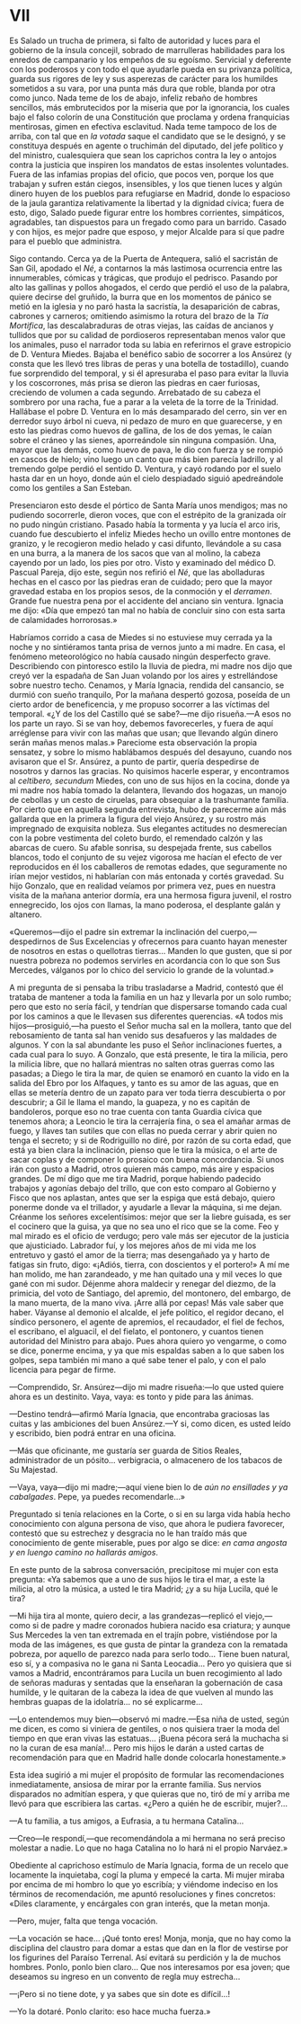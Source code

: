 # VII

Es Salado un trucha de primera, si falto de autoridad y luces para el gobierno
de la ínsula concejil, sobrado de marrulleras habilidades para los enredos de
campanario y los empeños de su egoísmo. Servicial y deferente con los poderosos
y con todo el que ayudarle pueda en su privanza política, guarda sus rigores de
ley y sus asperezas de carácter para los humildes sometidos a su vara, por una
punta más dura que roble, blanda por otra como junco. Nada teme de los de
abajo, infeliz rebaño de hombres sencillos, más embrutecidos por la miseria que
por la ignorancia, los cuales bajo el falso colorín de una Constitución que
proclama y ordena franquicias mentirosas, gimen en efectiva esclavitud. Nada
teme tampoco de los de arriba, con tal que en *la votada* saque el candidato
que se le designó, y se constituya después en agente o truchimán del diputado,
del jefe político y del ministro, cualesquiera que sean los caprichos contra la
ley o antojos contra la justicia que inspiren los mandatos de estas insolentes
voluntades. Fuera de las infamias propias del oficio, que pocos ven, porque los
que trabajan y sufren están ciegos, insensibles, y los que tienen luces y algún
dinero huyen de los pueblos para refugiarse en Madrid, donde lo espacioso de la
jaula garantiza relativamente la libertad y la dignidad cívica; fuera de esto,
digo, Salado puede figurar entre los hombres corrientes, simpáticos,
agradables, tan dispuestos para un fregado como para un barrido. Casado y con
hijos, es mejor padre que esposo, y mejor Alcalde para sí que padre para el
pueblo que administra.

Sigo contando. Cerca ya de la Puerta de Antequera, salió el sacristán de San
Gil, apodado el *Né*, a contarnos la más lastimosa ocurrencia entre las
innumerables, cómicas y trágicas, que produjo el pedrisco. Pasando por alto las
gallinas y pollos ahogados, el cerdo que perdió el uso de la palabra, quiere
decirse del gruñido, la burra que en los momentos de pánico se metió en la
iglesia y no paró hasta la sacristía, la desaparición de cabras, cabrones
y carneros; omitiendo asimismo la rotura del brazo de la *Tía Mortifica*, las
descalabraduras de otras viejas, las caídas de ancianos y tullidos que por su
calidad de pordioseros representaban menos valor que los animales, puso el
narrador toda su labia en referirnos el grave estropicio de D. Ventura Miedes.
Bajaba el benéfico sabio de socorrer a los Ansúrez (y consta que les llevó tres
libras de peras y una botella de tostadillo), cuando fue sorprendido del
temporal, y si él apresuraba el paso para evitar la lluvia y los coscorrones,
más prisa se dieron las piedras en caer furiosas, creciendo de volumen a cada
segundo. Arrebatado de su cabeza el sombrero por una racha, fue a parar a la
veleta de la torre de la Trinidad. Hallábase el pobre D. Ventura en lo más
desamparado del cerro, sin ver en derredor suyo árbol ni cueva, ni pedazo de
muro en que guarecerse, y en esto las piedras como huevos de gallina, de los de
dos yemas, le caían sobre el cráneo y las sienes, aporreándole sin ninguna
compasión. Una, mayor que las demás, como huevo de pava, le dio con fuerza y se
rompió en cascos de hielo; vino luego un canto que más bien parecía ladrillo,
y al tremendo golpe perdió el sentido D. Ventura, y cayó rodando por el suelo
hasta dar en un hoyo, donde aún el cielo despiadado siguió apedreándole como
los gentiles a San Esteban.  

Presenciaron esto desde el pórtico de Santa María unos mendigos; mas no
pudiendo socorrerle, dieron voces, que con el estrépito de la granizada oír no
pudo ningún cristiano. Pasado había la tormenta y ya lucía el arco iris, cuando
fue descubierto el infeliz Miedes hecho un ovillo entre montones de granizo,
y le recogieron medio helado y casi difunto, llevándole a su casa en una burra,
a la manera de los sacos que van al molino, la cabeza cayendo por un lado, los
pies por otro. Visto y examinado del médico D. Pascual Pareja, dijo este, según
nos refirió el *Né*, que las abolladuras hechas en el casco por las piedras
eran de cuidado; pero que la mayor gravedad estaba en los propios sesos, de la
conmoción y el *derramen*. Grande fue nuestra pena por el accidente del anciano
sin ventura. Ignacia me dijo: «Día que empezó tan mal no había de concluir sino
con esta sarta de calamidades horrorosas.»

Habríamos corrido a casa de Miedes si no estuviese muy cerrada ya la noche y no
sintiéramos tanta prisa de vernos junto a mi madre. En casa, el fenómeno
meteorológico no había causado ningún desperfecto grave. Describiendo con
pintoresco estilo la lluvia de piedra, mi madre nos dijo que creyó ver la
espadaña de San Juan volando por los aires y estrellándose sobre nuestro techo.
Cenamos, y María Ignacia, rendida del cansancio, se durmió con sueño tranquilo,
Por la mañana despertó gozosa, poseída de un cierto ardor de beneficencia, y me
propuso socorrer a las víctimas del temporal. «¿Y de los del Castillo qué se
sabe?—me dijo risueña.—A esos no los parte un rayo. Si se van hoy, debemos
favorecerles, y fuera de aquí arréglense para vivir con las mañas que usan; que
llevando algún dinero serán mañas menos malas.» Pareciome esta observación la
propia sensatez, y sobre lo mismo hablábamos después del desayuno, cuando nos
avisaron que el Sr. Ansúrez, a punto de partir, quería despedirse de nosotros
y darnos las gracias. No quisimos hacerle esperar, y encontramos al *celtibero,
secundum* Miedes, con uno de sus hijos en la cocina, donde ya mi madre nos
había tomado la delantera, llevando dos hogazas, un manojo de cebollas y un
cesto de ciruelas, para obsequiar a la trashumante familia. Por cierto que en
aquella segunda entrevista, hubo de parecerme aún más gallarda que en la
primera la figura del viejo Ansúrez, y su rostro más impregnado de exquisita
nobleza. Sus elegantes actitudes no desmerecían con la pobre vestimenta del
coleto burdo, el remendado calzón y las abarcas de cuero. Su afable sonrisa, su
despejada frente, sus cabellos blancos, todo el conjunto de su vejez vigorosa
me hacían el efecto de ver reproducidos en él los caballeros de remotas edades,
que seguramente no irían mejor vestidos, ni hablarían con más entonada y cortés
gravedad. Su hijo Gonzalo, que en realidad veíamos por primera vez, pues en
nuestra visita de la mañana anterior dormía, era una hermosa figura juvenil, el
rostro ennegrecido, los ojos con llamas, la mano poderosa, el desplante galán
y altanero.

«Queremos—dijo el padre sin extremar la inclinación del cuerpo,—despedirnos de
Sus Excelencias y ofrecernos para cuanto hayan menester de nosotros en estas
o quellotras tierras… Manden lo que gusten, que si por nuestra pobreza no
podemos servirles en acordancia con lo que son Sus Mercedes, válganos por lo
chico del servicio lo grande de la voluntad.»

A mi pregunta de si pensaba la tribu trasladarse a Madrid, contestó que él
trataba de mantener a toda la familia en un haz y llevarla por un solo rumbo;
pero que esto no sería fácil, y tendrían que dispersarse tomando cada cual por
los caminos a que le llevasen sus diferentes querencias. «A todos mis
hijos—prosiguió,—ha puesto el Señor mucha sal en la mollera, tanto que del
rebosamiento de tanta sal han venido sus desafueros y las maldades de algunos.
Y con la sal abundante les puso el Señor inclinaciones fuertes, a cada cual
para lo suyo. A Gonzalo, que está presente, le tira la milicia, pero la milicia
libre, que no hallará mientras no salten otras guerras como las pasadas;
a Diego le tira la mar, de quien se enamoró en cuanto la vido en la salida del
Ebro por los Alfaques, y tanto es su amor de las aguas, que en ellas se metería
dentro de un zapato para ver toda tierra descubierta o por descubrir; a Gil le
llama el mando, la guapeza, y no es capitán de bandoleros, porque eso no trae
cuenta con tanta Guardia cívica que tenemos ahora; a Leoncio le tira la
cerrajería fina, o sea el amañar armas de fuego, y llaves tan sutiles que con
ellas no pueda cerrar y abrir quien no tenga el secreto; y si de Rodriguillo no
diré, por razón de su corta edad, que está ya bien clara la inclinación, pienso
que le tira la música, o el arte de sacar coplas y de componer lo prosaico con
buena concordancia. Si unos irán con gusto a Madrid, otros quieren más campo,
más aire y espacios grandes. De mí digo que me tira Madrid, porque habiendo
padecido trabajos y agonías debajo del trillo, que con esto comparo al Gobierno
y Fisco que nos aplastan, antes que ser la espiga que está debajo, quiero
ponerme donde va el trillador, y ayudarle a llevar la máquina, si me dejan.
Créanme los señores excelentísimos: mejor que ser la liebre guisada, es ser el
cocinero que la guisa, ya que no sea uno el rico que se la come. Feo y mal
mirado es el oficio de verdugo; pero vale más ser ejecutor de la justicia que
ajusticiado. Labrador fuí, y los mejores años de mi vida me los entretuvo
y gastó el amor de la tierra; mas desengañado ya y harto de fatigas sin fruto,
digo: «¡Adiós, tierra, con doscientos y el portero!» A mí me han molido, me
han zarandeado, y me han quitado una y mil veces lo que gané con mi sudor.
Déjenme ahora maldecir y renegar del diezmo, de la primicia, del voto de
Santiago, del apremio, del montonero, del embargo, de la mano muerta, de la
mano viva. ¡Arre allá por cepas! Más vale saber que haber. Váyanse al demonio
el alcalde, el jefe político, el regidor decano, el síndico personero, el
agente de apremios, el recaudador, el fiel de fechos, el escribano, el
alguacil, el del fielato, el pontonero, y cuantos tienen autoridad del Ministro
para abajo. Pues ahora quiero yo vengarme, o como se dice, ponerme encima, y ya
que mis espaldas saben a lo que saben los golpes, sepa también mi mano a qué
sabe tener el palo, y con el palo licencia para pegar de firme.

—Comprendido, Sr. Ansúrez—dijo mi madre risueña:—lo que usted quiere ahora es
un destinito. Vaya, vaya: es tonto y pide para las ánimas.

—Destino tendrá—afirmó María Ignacia, que encontraba graciosas las cuitas y las
ambiciones del buen Ansúrez.—Y si, como dicen, es usted leído y escribido, bien
podrá entrar en una oficina.

—Más que oficinante, me gustaría ser guarda de Sitios Reales, administrador de
un pósito… verbigracia, o almacenero de los tabacos de Su Majestad.

—Vaya, vaya—dijo mi madre;—aquí viene bien lo de *aún no ensillades y ya
cabalgades*. Pepe, ya puedes recomendarle…»

Preguntado si tenía relaciones en la Corte, o si en su larga vida había hecho
conocimiento con alguna persona de viso, que ahora le pudiera favorecer,
contestó que su estrechez y desgracia no le han traído más que conocimiento de
gente miserable, pues por algo se dice: *en cama angosta y en luengo camino no
hallarás amigos*.

En este punto de la sabrosa conversación, precipitose mi mujer con esta
pregunta: «Ya sabemos que a uno de sus hijos le tira el mar, a este la milicia,
al otro la música, a usted le tira Madrid; ¿y a su hija Lucila, qué le tira?

—Mi hija tira al monte, quiero decir, a las grandezas—replicó el viejo,—como si
de padre y madre coronados hubiera nacido esa criatura; y aunque Sus Mercedes
la ven tan extremada en el trajín pobre, vistiéndose por la moda de las
imágenes, es que gusta de pintar la grandeza con la rematada pobreza, por
aquello de parezco nada para serlo todo… Tiene buen natural, eso sí,
y a compasiva no le gana ni Santa Leocadia… Pero yo quisiera que si vamos
a Madrid, encontráramos para Lucila un buen recogimiento al lado de señoras
maduras y sentadas que la enseñaran la gobernación de casa humilde, y le
quitaran de la cabeza la idea de que vuelven al mundo las hembras guapas de la
idolatría… no sé explicarme…

—Lo entendemos muy bien—observó mi madre.—Esa niña de usted, según me dicen, es
como si viniera de gentiles, o nos quisiera traer la moda del tiempo en que
eran vivas las estatuas… ¡Buena pécora será la muchacha si no la curan de esa
manía!… Pero mis hijos le darán a usted cartas de recomendación para que en
Madrid halle donde colocarla honestamente.»

Esta idea sugirió a mi mujer el propósito de formular las recomendaciones
inmediatamente, ansiosa de mirar por la errante familia. Sus nervios disparados
no admitían espera, y que quieras que no, tiró de mí y arriba me llevó para que
escribiera las cartas. «¿Pero a quién he de escribir, mujer?…

—A tu familia, a tus amigos, a Eufrasia, a tu hermana Catalina…

—Creo—le respondí,—que recomendándola a mi hermana no será preciso molestar
a nadie. Lo que no haga Catalina no lo hará ni el propio Narváez.»

Obediente al caprichoso estímulo de María Ignacia, forma de un recelo que
locamente la inquietaba, cogí la pluma y empecé la carta. Mi mujer miraba por
encima de mi hombro lo que yo escribía; y viéndome indeciso en los términos de
recomendación, me apuntó resoluciones y fines concretos: «Diles claramente,
y encárgales con gran interés, que la metan monja.

—Pero, mujer, falta que tenga vocación.

—La vocación se hace… ¡Qué tonto eres! Monja, monja, que no hay como la
disciplina del claustro para domar a estas que dan en la flor de vestirse por
los figurines del Paraíso Terrenal. Así evitará su perdición y la de muchos
hombres. Ponlo, ponlo bien claro… Que nos interesamos por esa joven; que
deseamos su ingreso en un convento de regla muy estrecha…

—¡Pero si no tiene dote, y ya sabes que sin dote es difícil…!

—Yo la dotaré. Ponlo clarito: eso hace mucha fuerza.»
